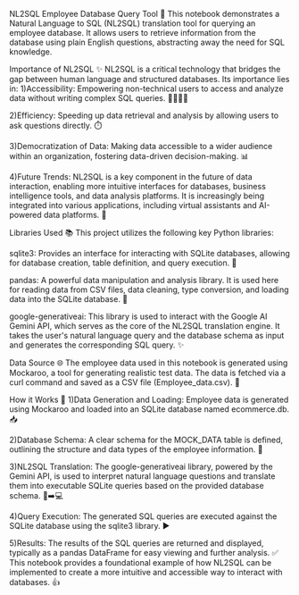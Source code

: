 NL2SQL Employee Database Query Tool 🚀
This notebook demonstrates a Natural Language to SQL (NL2SQL) translation tool for querying an employee database. It allows users to retrieve information from the database using plain English questions, abstracting away the need for SQL knowledge.

Importance of NL2SQL ✨
NL2SQL is a critical technology that bridges the gap between human language and structured databases. Its importance lies in:
1)Accessibility: Empowering non-technical users to access and analyze data without writing complex SQL queries. 👩‍💻👨‍💻

2)Efficiency: Speeding up data retrieval and analysis by allowing users to ask questions directly. ⏱️

3)Democratization of Data: Making data accessible to a wider audience within an organization, fostering data-driven decision-making. 📊

4)Future Trends: NL2SQL is a key component in the future of data interaction, enabling more intuitive interfaces for databases, business intelligence tools, and data analysis platforms. It is increasingly being integrated into various applications, including virtual assistants and AI-powered data platforms. 🤖

Libraries Used 📚
This project utilizes the following key Python libraries:

sqlite3: Provides an interface for interacting with SQLite databases, allowing for database creation, table definition, and query execution. 💾

pandas: A powerful data manipulation and analysis library. It is used here for reading data from CSV files, data cleaning, type conversion, and loading data into the SQLite database. 🐼

google-generativeai: This library is used to interact with the Google AI Gemini API, which serves as the core of the NL2SQL translation engine. It takes the user's natural language query and the database schema as input and generates the corresponding SQL query. ✨

Data Source 🌐
The employee data used in this notebook is generated using Mockaroo, a tool for generating realistic test data. The data is fetched via a curl command and saved as a CSV file (Employee_data.csv). 📝

How it Works 🤔
1)Data Generation and Loading: Employee data is generated using Mockaroo and loaded into an SQLite database named ecommerce.db. 📥

2)Database Schema: A clear schema for the MOCK_DATA table is defined, outlining the structure and data types of the employee information. 📜

3)NL2SQL Translation: The google-generativeai library, powered by the Gemini API, is used to interpret natural language questions and translate them into executable SQLite queries based on the provided database schema. 🧠➡️💻

4)Query Execution: The generated SQL queries are executed against the SQLite database using the sqlite3 library. ▶️

5)Results: The results of the SQL queries are returned and displayed, typically as a pandas DataFrame for easy viewing and further analysis. ✅
This notebook provides a foundational example of how NL2SQL can be implemented to create a more intuitive and accessible way to interact with databases. 👍
